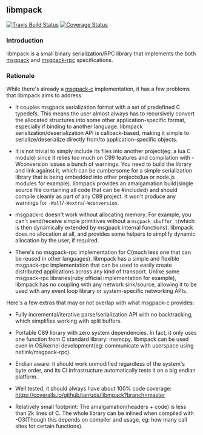 ## libmpack

[![Travis Build Status](https://travis-ci.org/tarruda/libmpack.svg?branch=master)](https://travis-ci.org/tarruda/libmpack)
[![Coverage Status](https://coveralls.io/repos/tarruda/libmpack/badge.svg?branch=master&service=github)](https://coveralls.io/github/tarruda/libmpack?branch=master)

### Introduction

libmpack is a small binary serialization/RPC library that implements the both
[msgpack](https://github.com/msgpack/msgpack/blob/master/spec.md) and
[msgpack-rpc](https://github.com/msgpack-rpc/msgpack-rpc/blob/master/spec.md)
specifications.

### Rationale

While there's already a [msgpack-c](https://github.com/msgpack/msgpack-c)
implementation, it has a few problems that libmpack aims to address:

* It couples msgpack serialization format with a set of predefined C typedefs.
  This means the user almost always has to recursively convert the allocated
  structures into some other application-specific format, especially if binding
  to another language. libmpack serialization/deserialization API is
  callback-based, making it simple to serialize/deserialize directly from/to
  application-specific objects.

* It is not trivial to simply include its files into another project(eg: a lua C
  module) since it relies too much on C99 features and compilation with
  -Wconversion issues a bunch of warnings. You need to build the library and
  link against it, which can be cumbersome for a simple serialization library
  that is being embedded into other projects(lua or node.js modules for
  example). libmpack provides an amalgamation build(single source file
  containing all code that can be #included) and should compile cleanly as part
  of any C89 project. It won't produce any warnings for
  `-Wall`/`-Wextra`/`-Wconversion`.

* msgpack-c doesn't work without allocating memory. For example, you can't
  send/receive simple primitives without a `msgpack_sbuffer_t`(which is then
  dynamically extended by msgpack internal functions). libmpack does no
  allocation at all, and provides some helpers to simplify dynamic allocation by
  the user, if required.

* There's no msgpack-rpc implementation for C(much less one that can be reused
  in other languages). libmpack has a simple and flexible msgpack-rpc
  implementation that can be used to easily create distributed applications
  across any kind of transport. Unlike some msgpack-rpc libraries(ruby official
  implementation for example), libmpack has no coupling with any network
  sink/source, allowing it to be used with any event loop library or
  system-specific networking APIs.

Here's a few extras that may or not overlap with what msgpack-c provides:

* Fully incremental/iterative parse/serialization API with no backtracking,
  which simplifies working with split buffers.

* Portable C89 library with zero system dependencies. In fact, it only uses one
  function from C standard library: memcpy. libmpack can be used even in
  OS/kernel development(eg: communicate with userspace using
  netlink/msgpack-rpc).

* Endian aware: it should work unmodified regardless of the system's byte order,
  and its CI infrastructure automatically tests it on a big endian platform.

* Well tested, it should always have about 100% code coverage:
  https://coveralls.io/github/tarruda/libmpack?branch=master

* Relatively small footprint: The amalgamation(headers + code) is less than 2k
  lines of C. The whole library can be inlined when compiled with -O3(Though
  this depends on compiler and usage, eg: how many call sites for certain
  functions).
